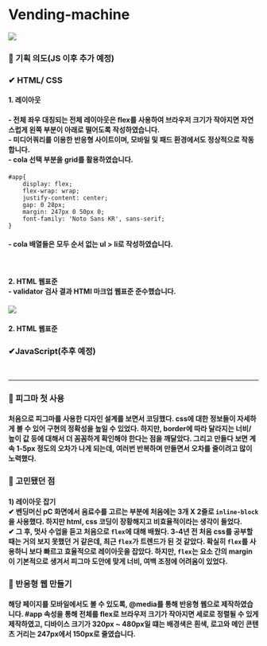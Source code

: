 # Vending-machine
![](https://velog.velcdn.com/images/greenth322/post/ba0c9342-306f-42db-b8d3-c1c2cae3d945/image.png)

### 📌 기획 의도(JS 이후 추가 예정)
### ✔ HTML/ CSS
####  1. 레이아웃
#### - 전체 좌우 대칭되는 전체 레이아웃은 flex를 사용하여 브라우저 크기가 작아지면 자연스럽게 왼쪽 부분이 아래로 떨어도록 작성하였습니다. <br> - 미디어쿼리를 이용한 반응형 사이트이며, 모바일 및 패드 환경에서도 정상적으로 작동합니다.  <br> - cola 선택 부분을 grid를 활용하였습니다. 
```
#app{
    display: flex;
    flex-wrap: wrap;
    justify-content: center;
    gap: 0 28px;
    margin: 247px 0 50px 0;
    font-family: 'Noto Sans KR', sans-serif;
}
```
#### - cola 배열들은 모두 순서 없는 ul > li로 작성하였습니다.
 
<br>

####  2. HTML 웹표준 <br> - validator 검사 결과 HTMl 마크업 웹표준 준수했습니다.
<img src="https://velog.velcdn.com/images/greenth322/post/728c92d4-50fb-441a-8c81-06437c33b645/image.png">

####  2. HTML 웹표준

### ✔JavaScript(추후 예정)

<br>

***


### 📌 피그마 첫 사용
#### 처음으로 피그마를 사용한 디자인 설계를 보면서 코딩했다. css에 대한 정보들이 자세하게 볼 수 있어 구현의 정확성을 높일 수 있었다. 하지만, border에 따라 달라지는 너비/ 높이 값 등에 대해서 더 꼼꼼하게 확인해야 한다는 점을 깨달았다. 그리고 만들다 보면 계속 1-5px 정도의 오차가 나게 되는데, 여러번 반복하며 만들면서 오차를 줄이려고 많이 노력했다. 

### 📌 고민됐던 점 
#### 1) 레이아웃 잡기 <br> ✔ 벤딩머신 pC 화면에서 음료수를 고르는 부분에 처음에는 3개 X 2줄로 ```inline-block```을 사용했다. 하지만 html, css 코딩이 장황해지고 비효율적이라는 생각이 들었다. <br> ✔ 그 후, 멋사 수업을 듣고 처음으로 ```flex```에 대해 배웠다. 3-4년 전 처음 css를 공부할 때는 거의 보지 못했던 거 같은데, 최근 ```flex```가 트렌드가 된 것 같았다. 확실히 ```flex```를 사용하니 보다 빠르고 효율적으로 레이아웃을 잡았다. 하지만, ```flex```는 요소 간의 margin이 기본적으로 생겨서 피그마 도안에 맞게 너비, 여백 조정에 어려움이 있었다.
### 📌 반응형 웹 만들기
#### 해당 페이지를 모바일에서도 볼 수 있도록, @media를 통해 반응형 웹으로 제작하였습니다. #app 속성을 통해 전체를 flex로 브라우저 크기가 작아지면 세로로 정렬될 수 있게 제작하였고, 디바이스 크기가 320px ~ 480px일 떄는 배경색은 흰색, 로고와 메인 콘텐츠 거리는 247px에서 150px로 줄였습니다.   
